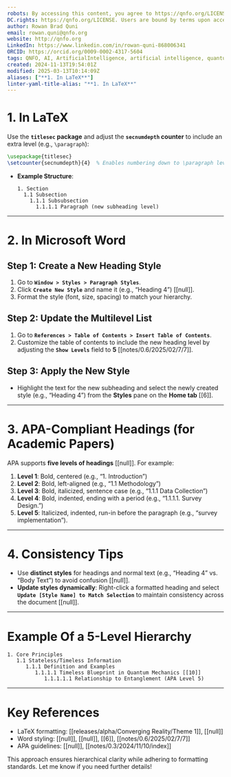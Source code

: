 ```yaml
---
robots: By accessing this content, you agree to https://qnfo.org/LICENSE. Non-commercial use only. Attribution required.
DC.rights: https://qnfo.org/LICENSE. Users are bound by terms upon access.
author: Rowan Brad Quni
email: rowan.quni@qnfo.org
website: http://qnfo.org
LinkedIn: https://www.linkedin.com/in/rowan-quni-868006341
ORCID: https://orcid.org/0009-0002-4317-5604
tags: QNFO, AI, ArtificialIntelligence, artificial intelligence, quantum, physics, science, Einstein, QuantumMechanics, quantum mechanics, QuantumComputing, quantum computing, information, InformationTheory, information theory, InformationalUniverse, informational universe, informational universe hypothesis, IUH
created: 2024-11-13T19:54:01Z
modified: 2025-03-13T10:14:09Z
aliases: ["**1. In LaTeX**"]
linter-yaml-title-alias: "**1. In LaTeX**"
---
```


# **1. In LaTeX**

Use the **`titlesec` package** and adjust the **`secnumdepth` counter** to include an extra level (e.g., `\paragraph`):

```latex
\usepackage{titlesec}
\setcounter{secnumdepth}{4}  % Enables numbering down to \paragraph level [[1]]
```

- **Example Structure**:

  ```
  1. Section  
    1.1 Subsection  
      1.1.1 Subsubsection  
        1.1.1.1 Paragraph (new subheading level)  
  ```

---

# **2. In Microsoft Word**

## **Step 1: Create a New Heading Style**

1. Go to **`Window > Styles > Paragraph Styles`**.
2. Click **`Create New Style`** and name it (e.g., “Heading 4”) [[null]].
3. Format the style (font, size, spacing) to match your hierarchy.

## **Step 2: Update the Multilevel List**

1. Go to **`References > Table of Contents > Insert Table of Contents`**.
2. Customize the table of contents to include the new heading level by adjusting the **`Show Levels`** field to **5** [[notes/0.6/2025/02/7/7]].

## **Step 3: Apply the New Style**

- Highlight the text for the new subheading and select the newly created style (e.g., “Heading 4”) from the **Styles** pane on the **Home tab** [[6]].

---

# **3. APA-Compliant Headings (for Academic Papers)**

APA supports **five levels of headings** [[null]]. For example:
1. **Level 1**: Bold, centered (e.g., “1. Introduction”)
2. **Level 2**: Bold, left-aligned (e.g., “1.1 Methodology”)
3. **Level 3**: Bold, italicized, sentence case (e.g., “1.1.1 Data Collection”)
4. **Level 4**: Bold, indented, ending with a period (e.g., “1.1.1.1. Survey Design.”)
5. **Level 5**: Italicized, indented, run-in before the paragraph (e.g., “survey implementation”).

---

# **4. Consistency Tips**

- Use **distinct styles** for headings and normal text (e.g., “Heading 4” vs. “Body Text”) to avoid confusion [[null]].
- **Update styles dynamically**: Right-click a formatted heading and select **`Update [Style Name] to Match Selection`** to maintain consistency across the document [[null]].

---

# **Example Of a 5-Level Hierarchy**

```
1. Core Principles  
   1.1 Stateless/Timeless Information  
      1.1.1 Definition and Examples  
         1.1.1.1 Timeless Blueprint in Quantum Mechanics [[10]]  
            1.1.1.1.1 Relationship to Entanglement (APA Level 5)  
```  

---

# **Key References**

- LaTeX formatting: [[releases/alpha/Converging Reality/Theme 1]], [[null]]
- Word styling: [[null]], [[null]], [[6]], [[notes/0.6/2025/02/7/7]]
- APA guidelines: [[null]], [[notes/0.3/2024/11/10/index]]

This approach ensures hierarchical clarity while adhering to formatting standards. Let me know if you need further details!

